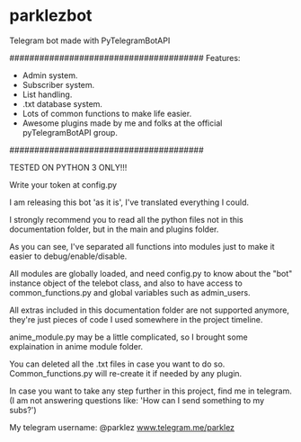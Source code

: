 # parklezbot
Telegram bot made with PyTelegramBotAPI

#######################################
	Features:

 - Admin system.
 - Subscriber system.
 - List handling.
 - .txt database system.
 - Lots of common functions to make life easier.
 - Awesome plugins made by me and folks at the official pyTelegramBotAPI group.

#######################################

TESTED ON PYTHON 3 ONLY!!!

Write your token at config.py

I am releasing this bot 'as it is', I've translated everything I could.

I strongly recommend you to read all the python files not in this documentation folder, but in the main and plugins folder.

As you can see, I've separated all functions into modules just to make it easier to debug/enable/disable.

All modules are globally loaded, and need config.py to know about the "bot" instance object of the telebot class, and also to have access to common_functions.py and global variables such as admin_users.

All extras included in this documentation folder are not supported anymore, they're just pieces of code I used somewhere in the project timeline.

anime_module.py may be a little complicated, so I brought some explaination
in anime module folder.

You can deleted all the .txt files in case you want to do so. Common_functions.py will re-create it if needed by any plugin.

In case you want to take any step further in this project, find me in telegram. (I am not answering questions like: 'How can I send something to my subs?')

My telegram username: @parklez
www.telegram.me/parklez

